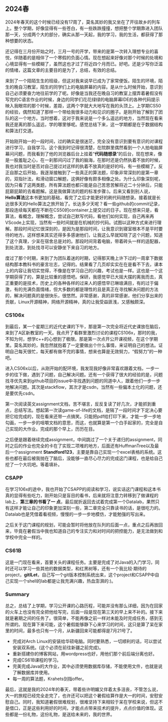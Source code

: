 ## 2024春

2024年春天的这个时候已经没有17周了，莫名其妙的我又坐在了开往故乡的列车上。整个学期，好像显得有一些苍白，有一些跌跌撞撞，想把整个学期靠进入团队那一天，分成两个大的部分，确实从那一天起，我的学习，我的生活，都获得了那种想要的状态。

还记得在三月份开始之时，三月一号的开学，带来的是第一次转入理想专业的喜悦，伴随着的是相伴了一个寒假的负面心情。现在想起来好像对那个时候的处境和心境显得有一些模糊了，虽然这也才过了将近四个月而已。好吧。还是少写你泛滥的情绪，这篇文章的主要目的是为了，总结，有效的总结。

来到了一个陌陌生生的班级，但这对我来说早已成为了家常便饭。陌生的环境，陌生的晚自习教室，陌生的同学们上的电脑屏幕的内容。是从什么时候开始，意识到自己必须要奋力地往前学的了呢。好像是当我还在晚自习的教室上摆弄着暑假没有写完的C语言作业的时候，身边的同学们花花绿绿的电脑屏幕IDE的各种代码提示映入我眼帘的那个时候，差距，这两个字就大大地写在我的头顶上。上学期CS50的经验，偶然知道了那样一个带给我很多动力和见识的圈子。是刚开始了解到了团队的这一个地方。当时想着，这对于我来说是一个多么遥远的地方，当然现在看来我还是离的那么遥远，学的哪里够呢。感觉总结下来，这一学期都是在于数据结构和算法打交道。

开始刚开始一的一段时间，过的确实是很迷茫，完全没有意识到要有意识的对课程进行学习，自我学习。这个我到时记得很清楚，在院群里偶然看到一个人拍电脑屏幕问问题，而我看到了他的浏览器后台上挂着“**代码随想录**”的后台，现在想来，像是一股羞耻之心，在一刹那间闪过了我的脑海，在那时还是仍然执着不放的时候，我也对我当时是否对自己提过对这样的执着不放真的是好的吗，有一些模糊了。反正自那之后开始，我逐渐接触到了一些真正的算法题，印象非常深刻的是第一章的，双指针法，和滑动窗口解题，这俩好像有颇多相像之处。为什么印象深刻呢，因为只看了这两类题，所有算法题也都只能是自己苦思苦解将近二十分钟后，只能屁巅屁颠的去看题解。这是我做算法的题的标准步骤:)。后来又看到别人说，**Hello算法**这本书更加的基础，看完了之后才能更好的刷代码随想录。接着就是长达很多天的Hello算法之旅开始了。长达多少天呢？看一些github的commit记录，那段连续每天都在不断在CS50的container上提交过的日子。现在想来只是，看算法，看概念，理解概念，尝试自己默写代码，看他们如何实现，自己再来再VScode上实现，当然有一些时间就是在机械的抄代码。试图以这种方式来进行理解。那段时间记忆很深刻的，是因为是那段时间，让我意识到寝室根本不是平时要待的地方。这样想来其实还得多多感谢他们，让我这么早就知晓了这个问题，知道了这个真理，少呆在宿舍总是对的。那段时间背着电脑，带着砖头一样的适配器，到处流浪，到处找寻可以安静坐下来自习的地方。

度过了那个时期，来到了为团队着迷的时期，记得那天晚上许下过的一周拿下数据结构那本教科书的豪言壮志，记得的。结果看了几页却实实在在是看不下去，课本上的内容让我切实觉得，不像是在学习自己的兴趣，考试也是一样。这也是一个这学期获得了的，算是比较重的感悟吧。保研，我感觉早已大摇大摆的离我而去，真正重要的是技术，历史上的各种各样的过来人的感悟早已琳琅满目，有的过于偏激，有的充满负面情绪，但大多数的都是理性的且是真正在寻找解决问题的方法的，解决问题真的是很快乐，很悠然。非常感谢，真的非常感谢，他们分享出来的贡献，Linux开源精神，网络开源精神，真的让我受益匪浅，又感触颇深。

### CS106x

到最后，某一个星期三的近代史课的下午，那是第一次完全将近代史课放在脑后，来到了A区新教室的一天。我点开了看群里激烈讨论的课程CS106x，那时的我，不知为何，想学c++的心想到了极限。那是第一次点开公开课视频，在这个学期里。莫名其妙的，我忽然就抱着了一定要做出个什么事情，来证明自己的想法。证明自己每天很忙，每天都有做不完的事情，想来也算是无效努力，“假努力”的一种吧。

进入CS06x以后，从刚开始的配环境，我发现我好像非常喜欢跟着文档，一步一步的往下做，遇到了问题，自己解决问题。还有一个获得了很大的经验的是，问题找寻优先来到github项目的issue中寻找遇到问题的同道中人，跟着他们一步一步地解决问题。其次是stackflow，其次才是csdn，当然有一些偏本土化的问题，还是要优先csdn。

第一次阅读英文assignment文档，苦不堪言，反反复读了好几次，才能抓到重点，总结写法。想起第一次读game-of-life的文档，是隔了一段时间才下定决心要把它给完成的，现在看来还带一点搞笑。只能把pdf给打印下来，才能一步一步地勾画，一步一步的咀嚼文档的意思，而这，也就算是第一个白手起家的，完全是自己实现的大作业。完成的那个早上，历历在目。

之后便是跟着继续完成assignment，中间跳过了一个关于递归的assignment，同时之后的作业也完全的卡在了实现二项堆的地方，后面还有HuffmanTree以及最后一个assignment **Standford123**，主要是靠自己实现一个excel表格的系统。这些也都在最后被我抛在了脑后，没能够一直尽心尽力的完成这门课程，也是给自己挖了一个大坑吧。等着填补。

### CSAPP

在学习106x的途中，我也开始了CSAPP的阅读和学习，说实话这门课程和这本书真的显得有些吃力，刚开始只是盲目的看书，后来就将注意力转移到了做课程的lab上，**第三章的书看了一 点**，最后就折返回去试着完成第一个Datalab，果然只有这样才能让自己的印象更加深刻一些，第二章完全只靠读书的话，是很吃力的。Datalab也是凭借着看视频，慢慢的一步一步地模仿，才能勉强的写出来。

之后关于这门课程的规划，可能会暂时将他放在队列的后面一点，重点之后再放回来，毕竟在暑假当中我也知道自己的专注实力和对时间的把控能力，是无法做到和学校中完全一样的。

### CS61B

这是一门现在看来，首要关头的课程任务。主要是完成了对Java的入门学习，同时还可以学习一些其他的数据类型，和红黑树等，还有一个我比较·期待的project，**gitlLet**，自己写一个git版本控制系统出来，这个project和CSAPP中自己实现一个shell的lab都是让我充满兴趣，热血澎湃的:)。

### Summary

总之，总结了上学期，学习公开课的心路历程，可能并没有那么详细，因为在回家的火车上也没有完全把他给写完，后面一段是现在第三天的早上来不补的。接下来就是暑期之间的任务了。很简单，不能再像之前一样对未能及时完成任务，感到无所谓的。现在算下来可能，这个暑假能够静下心来学习的时间，这只是算了呆在家里的时间，最多也只有一个月，从新疆回来可能都得是7月21号了。

- 完成对Arch Linux的安装给华硕电脑。同时要熟悉，一切顺利的话，可以尝试安装双系统。(这个必须在前往新疆之前完成)。
- 重新搭建你的博客网站，用wordpress也好，用他们那个前后端分离也好。
- 完成CS61B课程的学习。
- 完美完成Java的大作业，其中必须使用数据库存储，不能使用文件，也就是说了解数据库并使用。
- 每一周的算法题，Krahets剑指offer。

最后，这就是我的2024年的春天，带着些许明媚又伴着太多沮丧，不管怎么说，大一的旅程已经完全走完了，也许还可以把这个暑假给算作是大一的时间，安慰安慰自己。同时，我知道暑假很难规划，很难坚持下来相较于呆在学校来说，但这不是借口，正是这些利用好的时间，才能点点带来技术的提升，点点价值的体现。这些都是一份礼物，这份礼物，是送给未来的，我的世界。